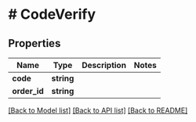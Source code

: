 # # CodeVerify

## Properties

Name | Type | Description | Notes
------------ | ------------- | ------------- | -------------
**code** | **string** |  |
**order_id** | **string** |  |

[[Back to Model list]](../../README.md#models) [[Back to API list]](../../README.md#endpoints) [[Back to README]](../../README.md)
